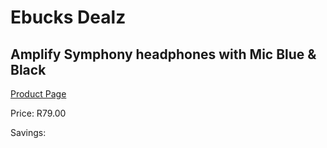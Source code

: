 
# Ebucks Dealz
## Amplify Symphony headphones with Mic Blue & Black
[Product Page](https://www.ebucks.com/web/shop/productSelected.do?prodId=1205725065&catId=1205739018)

Price: R79.00

Savings: 


	